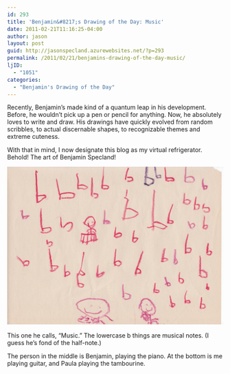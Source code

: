 ```yaml
---
id: 293
title: 'Benjamin&#8217;s Drawing of the Day: Music'
date: 2011-02-21T11:16:25-04:00
author: jason
layout: post
guid: http://jasonspecland.azurewebsites.net/?p=293
permalink: /2011/02/21/benjamins-drawing-of-the-day-music/
ljID:
  - "1051"
categories:
  - "Benjamin's Drawing of the Day"
---
```

Recently, Benjamin&#8217;s made kind of a quantum leap in his development. Before, he wouldn&#8217;t pick up a pen or pencil for anything. Now, he absolutely loves to write and draw. His drawings have quickly evolved from random scribbles, to actual discernable shapes, to recognizable themes and extreme cuteness.

With that in mind, I now designate this blog as my virtual refrigerator. Behold! The art of Benjamin Specland!

![Benji drawing](../images/music.jpg)

This one he calls, &#8220;Music.&#8221; The lowercase b things are musical notes. (I guess he&#8217;s fond of the half-note.)

The person in the middle is Benjamin, playing the piano. At the bottom is me playing guitar, and Paula playing the tambourine.